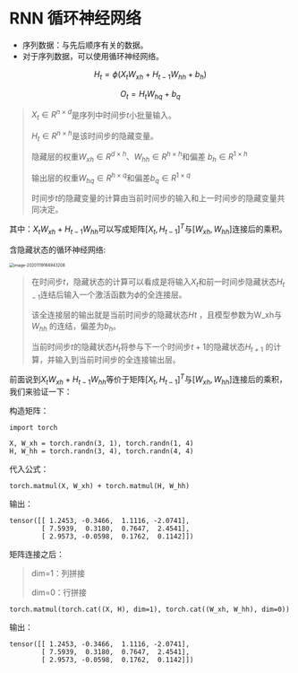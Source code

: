 # RNN	循环神经网络

- 序列数据：与先后顺序有关的数据。
- 对于序列数据，可以使用循环神经网络。

$$
H_t=ϕ(X_tW_{xh}+H_{t−1}W_{hh}+b_h)
$$

$$
O_t=H_tW_{hq}+b_q
$$



> $X_t∈R^{n×d}$是序列中时间步$t$小批量输入。
>
> $H_t∈R^{n×h}$是该时间步的隐藏变量。
>
> 隐藏层的权重$W_{xh}∈R^{d×h}$、$W_{hh}∈R^{h×h}$和偏差 $b_h∈R^{1×h}$ 
>
> 输出层的权重$W_{hq}∈R^{h×q}$和偏差$b_q∈R^{1×q}$
>
> 时间步$t$的隐藏变量的计算由当前时间步的输入和上一时间步的隐藏变量共同决定。

其中：$X_tW_{xh}+H_{t−1}W_{hh}$可以写成矩阵$[X_t,H_{t−1}]^T$与$[W_{xh},W_{hh}]$连接后的乘积。

含隐藏状态的循环神经网络:

<img src="https://gitee.com/Asimok/picgo/raw/master/img/MacBookPro/20201119164943.png" alt="image-20201119164943208" style="zoom:50%;" />

> 在时间步$t$，隐藏状态的计算可以看成是将输入$X_t$和前一时间步隐藏状态$H_{t−1}$连结后输入一个激活函数为$ϕ$的全连接层。
>
> 该全连接层的输出就是当前时间步的隐藏状态$Ht$ ，且模型参数为W_xh与$W_{hh}$ 的连结，偏差为$b_h$。
>
> 当前时间步$t$的隐藏状态$H_t$将参与下一个时间步$t+1$的隐藏状态$H_{t+1}$ 的计算，并输入到当前时间步的全连接输出层。

前面说到$X_tW_{xh}+H_{t−1}W_{hh}$等价于矩阵$[X_t,H_{t−1}]^T$与$[W_{xh},W_{hh}]$连接后的乘积，我们来验证一下：

构造矩阵：

```
import torch

X, W_xh = torch.randn(3, 1), torch.randn(1, 4)
H, W_hh = torch.randn(3, 4), torch.randn(4, 4)
```

代入公式：

```
torch.matmul(X, W_xh) + torch.matmul(H, W_hh)
```

输出：

```
tensor([[ 1.2453, -0.3466,  1.1116, -2.0741],
        [ 7.5939,  0.3180,  0.7647,  2.4541],
        [ 2.9573, -0.0598,  0.1762,  0.1142]])
```

矩阵连接之后：

> dim=1：列拼接
>
> dim=0：行拼接

```
torch.matmul(torch.cat((X, H), dim=1), torch.cat((W_xh, W_hh), dim=0))
```

输出：

```
tensor([[ 1.2453, -0.3466,  1.1116, -2.0741],
        [ 7.5939,  0.3180,  0.7647,  2.4541],
        [ 2.9573, -0.0598,  0.1762,  0.1142]])
```

